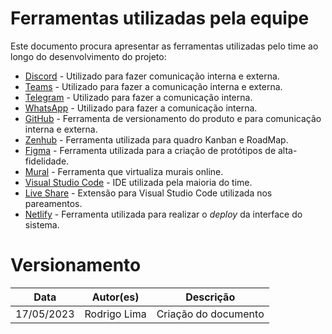 # Ferramentas utilizadas pela equipe
Este documento procura apresentar as ferramentas utilizadas pelo time ao longo do desenvolvimento do projeto:

 - [Discord](https://discord.com/) - Utilizado para fazer comunicação interna e externa.
 - [Teams](https://www.microsoft.com/pt-br/microsoft-teams/log-in) - Utilizado para fazer a comunicação interna e externa.
 - [Telegram](https://web.telegram.org/) - Utilizado para fazer a comunicação interna.
 - [WhatsApp](https://www.whatsapp.com/?lang=pt_br) - Utilizado para fazer a comunicação interna.
 - [GitHub](https://github.com/) - Ferramenta de versionamento do produto e para comunicação interna e externa.
 - [Zenhub](https://www.zenhub.com/) - Ferramenta utilizada para quadro Kanban e RoadMap.
 - [Figma](https://www.figma.com/) - Ferramenta utilizada para a criação de protótipos de alta-fidelidade.
 - [Mural](https://www.mural.co/) - Ferramenta que virtualiza murais online.
 - [Visual Studio Code](https://code.visualstudio.com/) - IDE utilizada pela maioria do time.
 - [Live Share](https://visualstudio.microsoft.com/pt-br/services/live-share/) - Extensão para Visual Studio Code utilizada nos pareamentos.
 - [Netlify](https://www.netlify.com/) - Ferramenta utilizada para realizar o *deploy* da interface do sistema. 

# Versionamento
| Data | Autor(es) | Descrição | 
| - | - | - |
| 17/05/2023 | Rodrigo Lima | Criação do documento | 